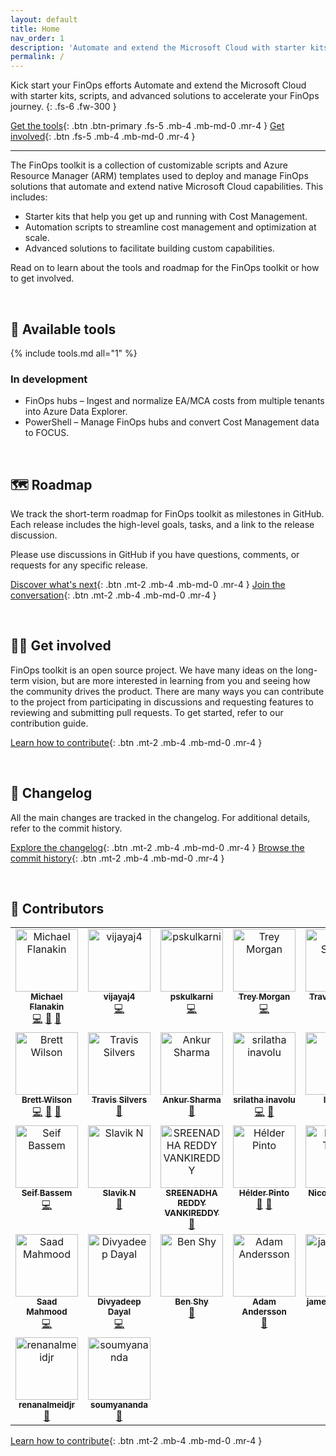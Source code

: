 ```yaml
---
layout: default
title: Home
nav_order: 1
description: 'Automate and extend the Microsoft Cloud with starter kits, scripts, and advanced solutions to accelerate your FinOps journey.'
permalink: /
---
```


<span class="fs-9 d-block mb-4">Kick start your FinOps efforts</span>
Automate and extend the Microsoft Cloud with starter kits, scripts, and advanced solutions to accelerate your FinOps journey.
{: .fs-6 .fw-300 }

[Get the tools](#-available-tools){: .btn .btn-primary .fs-5 .mb-4 .mb-md-0 .mr-4 }
[Get involved](#-get-involved){: .btn .fs-5 .mb-4 .mb-md-0 .mr-4 }

---

The FinOps toolkit is a collection of customizable scripts and Azure Resource Manager (ARM) templates used to deploy and manage FinOps solutions that automate and extend native Microsoft Cloud capabilities. This includes:

- Starter kits that help you get up and running with Cost Management.
- Automation scripts to streamline cost management and optimization at scale.
- Advanced solutions to facilitate building custom capabilities.

Read on to learn about the tools and roadmap for the FinOps toolkit or how to get involved.

<br>

## 🧰 Available tools

{% include tools.md all="1" %}

### In development

- FinOps hubs – Ingest and normalize EA/MCA costs from multiple tenants into Azure Data Explorer.
- PowerShell – Manage FinOps hubs and convert Cost Management data to FOCUS.

<br>

## 🗺️ Roadmap

We track the short-term roadmap for FinOps toolkit as milestones in GitHub. Each release includes the high-level goals, tasks, and a link to the release discussion.

Please use discussions in GitHub if you have questions, comments, or requests for any specific release.

[Discover what's next](https://github.com/microsoft/finops-toolkit/milestones?direction=asc&sort=title&state=open){: .btn .mt-2 .mb-4 .mb-md-0 .mr-4 }
[Join the conversation](https://github.com/microsoft/finops-toolkit/discussions){: .btn .mt-2 .mb-4 .mb-md-0 .mr-4 }

<br>

## 👩‍💻 Get involved

FinOps toolkit is an open source project. We have many ideas on the long-term vision, but are more interested in learning from you and seeing how the community drives the product. There are many ways you can contribute to the project from participating in discussions and requesting features to reviewing and submitting pull requests. To get started, refer to our contribution guide.

[Learn how to contribute](https://github.com/microsoft/finops-toolkit/blob/main/CONTRIBUTING.md){: .btn .mt-2 .mb-4 .mb-md-0 .mr-4 }

<br>

## 📜 Changelog

All the main changes are tracked in the changelog. For additional details, refer to the commit history.

[Explore the changelog](./changelog.md){: .btn .mt-2 .mb-4 .mb-md-0 .mr-4 }
[Browse the commit history](https://github.com/microsoft/finops-toolkit/commits/main){: .btn .mt-2 .mb-4 .mb-md-0 .mr-4 }

<br>

## 👥 Contributors

<!-- ALL-CONTRIBUTORS-LIST:START - Do not remove or modify this section -->
<!-- prettier-ignore-start -->
<!-- markdownlint-disable -->
<table>
  <tbody>
    <tr>
      <td align="center" valign="top" width="16.66%"><a href="http://about.me/flanakin"><img src="https://avatars.githubusercontent.com/u/399533?v=4?s=100" width="100px;" alt="Michael Flanakin"/><br /><sub><b>Michael Flanakin</b></sub></a><br /><a href="https://github.com/microsoft/finops-toolkit/commits?author=flanakin" title="Code">💻</a> <a href="https://github.com/microsoft/finops-toolkit/pulls?q=is%3Apr+reviewed-by%3Aflanakin" title="Reviewed Pull Requests">👀</a> <a href="https://github.com/microsoft/finops-toolkit/commits?author=flanakin" title="Documentation">📖</a></td>
      <td align="center" valign="top" width="16.66%"><a href="https://github.com/vijayaj4"><img src="https://avatars.githubusercontent.com/u/113932115?v=4?s=100" width="100px;" alt="vijayaj4"/><br /><sub><b>vijayaj4</b></sub></a><br /><a href="https://github.com/microsoft/finops-toolkit/commits?author=vijayaj4" title="Code">💻</a></td>
      <td align="center" valign="top" width="16.66%"><a href="https://github.com/pskulkarni"><img src="https://avatars.githubusercontent.com/u/3828206?v=4?s=100" width="100px;" alt="pskulkarni"/><br /><sub><b>pskulkarni</b></sub></a><br /><a href="https://github.com/microsoft/finops-toolkit/commits?author=pskulkarni" title="Code">💻</a></td>
      <td align="center" valign="top" width="16.66%"><a href="https://github.com/treymorgan"><img src="https://avatars.githubusercontent.com/u/18508457?v=4?s=100" width="100px;" alt="Trey Morgan"/><br /><sub><b>Trey Morgan</b></sub></a><br /><a href="https://github.com/microsoft/finops-toolkit/commits?author=treymorgan" title="Code">💻</a></td>
      <td align="center" valign="top" width="16.66%"><a href="https://github.com/firestrand"><img src="https://avatars.githubusercontent.com/u/286161?v=4?s=100" width="100px;" alt="Travis Silvers"/><br /><sub><b>Travis Silvers</b></sub></a><br /><a href="https://github.com/microsoft/finops-toolkit/pulls?q=is%3Apr+reviewed-by%3Afirestrand" title="Reviewed Pull Requests">👀</a></td>
      <td align="center" valign="top" width="16.66%"><a href="https://github.com/aromano2"><img src="https://avatars.githubusercontent.com/u/26576969?v=4?s=100" width="100px;" alt="Anthony Romano"/><br /><sub><b>Anthony Romano</b></sub></a><br /><a href="https://github.com/microsoft/finops-toolkit/commits?author=aromano2" title="Code">💻</a> <a href="https://github.com/microsoft/finops-toolkit/pulls?q=is%3Apr+reviewed-by%3Aaromano2" title="Reviewed Pull Requests">👀</a> <a href="https://github.com/microsoft/finops-toolkit/commits?author=aromano2" title="Documentation">📖</a></td>
    </tr>
    <tr>
      <td align="center" valign="top" width="16.66%"><a href="https://github.com/MSBrett"><img src="https://avatars.githubusercontent.com/u/24294904?v=4?s=100" width="100px;" alt="Brett Wilson"/><br /><sub><b>Brett Wilson</b></sub></a><br /><a href="https://github.com/microsoft/finops-toolkit/commits?author=MSBrett" title="Code">💻</a> <a href="https://github.com/microsoft/finops-toolkit/pulls?q=is%3Apr+reviewed-by%3AMSBrett" title="Reviewed Pull Requests">👀</a> <a href="https://github.com/microsoft/finops-toolkit/commits?author=MSBrett" title="Documentation">📖</a></td>
      <td align="center" valign="top" width="16.66%"><a href="https://github.com/tsilvers-ms"><img src="https://avatars.githubusercontent.com/u/92124324?v=4?s=100" width="100px;" alt="Travis Silvers"/><br /><sub><b>Travis Silvers</b></sub></a><br /><a href="https://github.com/microsoft/finops-toolkit/pulls?q=is%3Apr+reviewed-by%3Atsilvers-ms" title="Reviewed Pull Requests">👀</a></td>
      <td align="center" valign="top" width="16.66%"><a href="https://github.com/ankur-ms"><img src="https://avatars.githubusercontent.com/u/118343862?v=4?s=100" width="100px;" alt="Ankur Sharma"/><br /><sub><b>Ankur Sharma</b></sub></a><br /><a href="https://github.com/microsoft/finops-toolkit/pulls?q=is%3Apr+reviewed-by%3Aankur-ms" title="Reviewed Pull Requests">👀</a></td>
      <td align="center" valign="top" width="16.66%"><a href="https://github.com/sri-"><img src="https://avatars.githubusercontent.com/u/4493254?v=4?s=100" width="100px;" alt="srilatha inavolu"/><br /><sub><b>srilatha inavolu</b></sub></a><br /><a href="https://github.com/microsoft/finops-toolkit/commits?author=sri-" title="Code">💻</a> <a href="https://github.com/microsoft/finops-toolkit/pulls?q=is%3Apr+reviewed-by%3Asri-" title="Reviewed Pull Requests">👀</a></td>
      <td align="center" valign="top" width="16.66%"><a href="https://github.com/lkshck"><img src="https://avatars.githubusercontent.com/u/46962619?v=4?s=100" width="100px;" alt="lkshck"/><br /><sub><b>lkshck</b></sub></a><br /><a href="https://github.com/microsoft/finops-toolkit/issues?q=author%3Alkshck" title="Bug reports">🐛</a></td>
      <td align="center" valign="top" width="16.66%"><a href="https://github.com/arthurclares"><img src="https://avatars.githubusercontent.com/u/53261392?v=4?s=100" width="100px;" alt="Arthur Clares"/><br /><sub><b>Arthur Clares</b></sub></a><br /><a href="https://github.com/microsoft/finops-toolkit/commits?author=arthurclares" title="Code">💻</a> <a href="https://github.com/microsoft/finops-toolkit/commits?author=arthurclares" title="Documentation">📖</a></td>
    </tr>
    <tr>
      <td align="center" valign="top" width="16.66%"><a href="https://www.seifbassem.com/"><img src="https://avatars.githubusercontent.com/u/38246040?v=4?s=100" width="100px;" alt="Seif Bassem"/><br /><sub><b>Seif Bassem</b></sub></a><br /><a href="https://github.com/microsoft/finops-toolkit/commits?author=sebassem" title="Code">💻</a></td>
      <td align="center" valign="top" width="16.66%"><a href="https://github.com/slavikn84"><img src="https://avatars.githubusercontent.com/u/34075198?v=4?s=100" width="100px;" alt="Slavik N"/><br /><sub><b>Slavik N</b></sub></a><br /><a href="https://github.com/microsoft/finops-toolkit/pulls?q=is%3Apr+reviewed-by%3Aslavikn84" title="Reviewed Pull Requests">👀</a></td>
      <td align="center" valign="top" width="16.66%"><a href="https://github.com/sreenav"><img src="https://avatars.githubusercontent.com/u/57934984?v=4?s=100" width="100px;" alt="SREENADHA REDDY VANKIREDDY"/><br /><sub><b>SREENADHA REDDY VANKIREDDY</b></sub></a><br /><a href="https://github.com/microsoft/finops-toolkit/pulls?q=is%3Apr+reviewed-by%3Asreenav" title="Reviewed Pull Requests">👀</a></td>
      <td align="center" valign="top" width="16.66%"><a href="https://aka.ms/helderpinto"><img src="https://avatars.githubusercontent.com/u/10661605?v=4?s=100" width="100px;" alt="Hélder Pinto"/><br /><sub><b>Hélder Pinto</b></sub></a><br /><a href="https://github.com/microsoft/finops-toolkit/commits?author=helderpinto" title="Documentation">📖</a> <a href="https://github.com/microsoft/finops-toolkit/issues?q=author%3Ahelderpinto" title="Bug reports">🐛</a></td>
      <td align="center" valign="top" width="16.66%"><a href="https://github.com/nteyan"><img src="https://avatars.githubusercontent.com/u/8894656?v=4?s=100" width="100px;" alt="Nicolas Teyan"/><br /><sub><b>Nicolas Teyan</b></sub></a><br /><a href="https://github.com/microsoft/finops-toolkit/commits?author=nteyan" title="Code">💻</a></td>
      <td align="center" valign="top" width="16.66%"><a href="https://github.com/Springstone"><img src="https://avatars.githubusercontent.com/u/2101287?v=4?s=100" width="100px;" alt="Sacha Narinx"/><br /><sub><b>Sacha Narinx</b></sub></a><br /><a href="https://github.com/microsoft/finops-toolkit/commits?author=Springstone" title="Code">💻</a> <a href="https://github.com/microsoft/finops-toolkit/pulls?q=is%3Apr+reviewed-by%3ASpringstone" title="Reviewed Pull Requests">👀</a> <a href="https://github.com/microsoft/finops-toolkit/commits?author=Springstone" title="Documentation">📖</a></td>
    </tr>
    <tr>
      <td align="center" valign="top" width="16.66%"><a href="https://github.com/saadmsft"><img src="https://avatars.githubusercontent.com/u/66096650?v=4?s=100" width="100px;" alt="Saad Mahmood"/><br /><sub><b>Saad Mahmood</b></sub></a><br /><a href="https://github.com/microsoft/finops-toolkit/commits?author=saadmsft" title="Code">💻</a></td>
      <td align="center" valign="top" width="16.66%"><a href="https://github.com/didayal-msft"><img src="https://avatars.githubusercontent.com/u/81250915?v=4?s=100" width="100px;" alt="Divyadeep Dayal"/><br /><sub><b>Divyadeep Dayal</b></sub></a><br /><a href="https://github.com/microsoft/finops-toolkit/commits?author=didayal-msft" title="Code">💻</a></td>
      <td align="center" valign="top" width="16.66%"><a href="https://github.com/BenShy"><img src="https://avatars.githubusercontent.com/u/18198475?v=4?s=100" width="100px;" alt="Ben Shy"/><br /><sub><b>Ben Shy</b></sub></a><br /><a href="https://github.com/microsoft/finops-toolkit/pulls?q=is%3Apr+reviewed-by%3ABenShy" title="Reviewed Pull Requests">👀</a></td>
      <td align="center" valign="top" width="16.66%"><a href="https://github.com/AdamAndersson"><img src="https://avatars.githubusercontent.com/u/31773202?v=4?s=100" width="100px;" alt="Adam Andersson"/><br /><sub><b>Adam Andersson</b></sub></a><br /><a href="https://github.com/microsoft/finops-toolkit/issues?q=author%3AAdamAndersson" title="Bug reports">🐛</a></td>
      <td align="center" valign="top" width="16.66%"><a href="https://github.com/jamelachahbar"><img src="https://avatars.githubusercontent.com/u/127963872?v=4?s=100" width="100px;" alt="jamelachahbar"/><br /><sub><b>jamelachahbar</b></sub></a><br /><a href="https://github.com/microsoft/finops-toolkit/commits?author=jamelachahbar" title="Code">💻</a></td>
      <td align="center" valign="top" width="16.66%"><a href="https://github.com/ijurica"><img src="https://avatars.githubusercontent.com/u/130588473?v=4?s=100" width="100px;" alt="Irena Jurica"/><br /><sub><b>Irena Jurica</b></sub></a><br /><a href="https://github.com/microsoft/finops-toolkit/pulls?q=is%3Apr+reviewed-by%3Aijurica" title="Reviewed Pull Requests">👀</a></td>
    </tr>
    <tr>
      <td align="center" valign="top" width="16.66%"><a href="https://github.com/renanalmeidjr"><img src="https://avatars.githubusercontent.com/u/41745296?v=4?s=100" width="100px;" alt="renanalmeidjr"/><br /><sub><b>renanalmeidjr</b></sub></a><br /><a href="https://github.com/microsoft/finops-toolkit/issues?q=author%3Arenanalmeidjr" title="Bug reports">🐛</a></td>
      <td align="center" valign="top" width="16.66%"><a href="https://github.com/soumyananda"><img src="https://avatars.githubusercontent.com/u/7952916?v=4?s=100" width="100px;" alt="soumyananda"/><br /><sub><b>soumyananda</b></sub></a><br /><a href="https://github.com/microsoft/finops-toolkit/pulls?q=is%3Apr+reviewed-by%3Asoumyananda" title="Reviewed Pull Requests">👀</a></td>
    </tr>
  </tbody>
</table>

<!-- markdownlint-restore -->
<!-- prettier-ignore-end -->

<!-- ALL-CONTRIBUTORS-LIST:END -->

[Learn how to contribute](https://github.com/microsoft/finops-toolkit/blob/main/CONTRIBUTING.md){: .btn .mt-2 .mb-4 .mb-md-0 .mr-4 }

<br>

